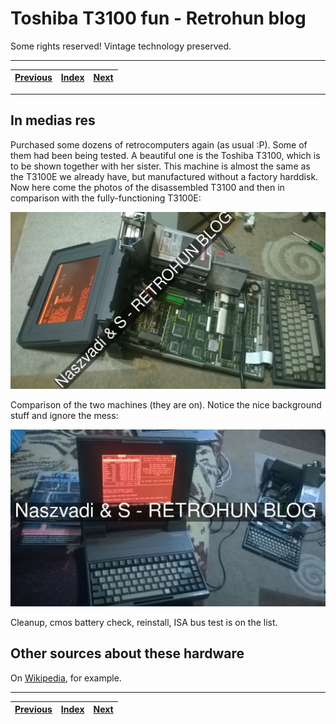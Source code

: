 # Toshiba T3100 fun - Retrohun blog

Some rights reserved! Vintage technology preserved.

---

[Previous](../aixps2part1) | [Index](../../../../) | [Next](../xenix286ondemand)
--- | --- | ---

---

## In medias res
Purchased some dozens of retrocomputers again (as usual :P). Some of them had been being tested.
A beautiful one is the Toshiba T3100, which is to be shown together with her sister. This machine
is almost the same as the T3100E we already have, but manufactured without a factory harddisk.
Now here come the photos of the disassembled T3100 and then in comparison with the fully-functioning
T3100E:

![Toshiba T3100 disassembled](t3100.jpg)

Comparison of the two machines (they are on). Notice the nice background stuff and ignore the mess:

![Toshiba T3100E full and T3100](t3100ande.jpg)

Cleanup, cmos battery check, reinstall, ISA bus test is on the list.

## Other sources about these hardware
On [Wikipedia](https://en.wikipedia.org/wiki/Toshiba_T3100), for example.

---

[Previous](../aixps2part1) | [Index](../../../../) | [Next](../xenix286ondemand)
--- | --- | ---

